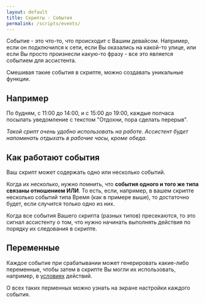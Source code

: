 ```yaml
---
layout: default
title: Скрипты - События
permalink: /scripts/events/
---
```


Событие - это что-то, что происходит с Вашим девайсом.
Например, если он подключился к сети, если Вы оказались на какой-то улице, или если Вы просто произнесли какую-то фразу - все это является событием для ассистента.

Смешивая такие события в скрипте, можно создавать уникальные функции.

## Например

По будням, с 11:00 до 14:00, и с 15:00 до 19:00, каждые полчаса посылать уведомление с текстом "Отдохни, пора сделать перерыв".

_Такой срипт очень удобно использовать на работе. Ассистент будет напоминать отдыхать в рабочие часы, кроме обеда._

## Как работают события

Ваш скрипт может содержать одно или несколько событий.

Когда их несколько, нужно помнить, что **события одного и того же типа связаны отношением ИЛИ**.
То есть, если, например, в вашем скрипте несколько событий типа Время (как в примере выше), то достаточно будет, если случится только одно из них.

Когда все события Вашего скрипта (разных типов) пресекаются, то это сигнал ассистенту о том, что нужно начинать выполнять действия по порядку их следования в скрипте.

## Переменные

Каждое событие при срабатывании может генерировать какие-либо переменные, чтобы затем в скрипте Вы могли их использовать, например, в [условиях](/scipts/conditions/) действий.

О всех таких перменных можно узнать на экране настройки каждого события.